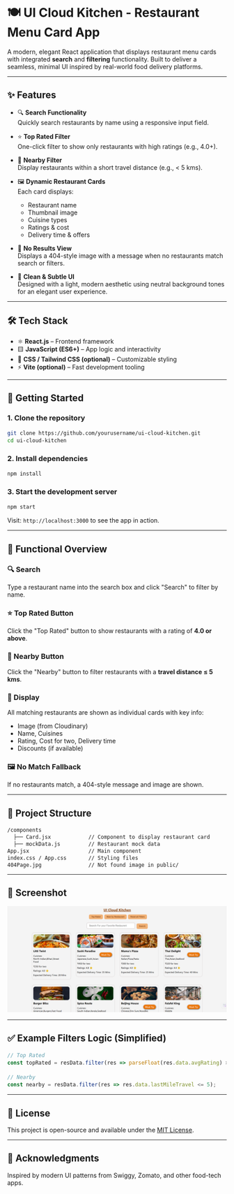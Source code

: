 # 🍽️ UI Cloud Kitchen - Restaurant Menu Card App

A modern, elegant React application that displays restaurant menu cards with integrated **search** and **filtering** functionality. Built to deliver a seamless, minimal UI inspired by real-world food delivery platforms.

---

## ✨ Features

- 🔍 **Search Functionality**  
  Quickly search restaurants by name using a responsive input field.

- ⭐ **Top Rated Filter**  
  One-click filter to show only restaurants with high ratings (e.g., 4.0+).

- 📍 **Nearby Filter**  
  Display restaurants within a short travel distance (e.g., < 5 kms).

- 🖼️ **Dynamic Restaurant Cards**  
  Each card displays:
  - Restaurant name
  - Thumbnail image
  - Cuisine types
  - Ratings & cost
  - Delivery time & offers

- 🚫 **No Results View**  
  Displays a 404-style image with a message when no restaurants match search or filters.

- 🎨 **Clean & Subtle UI**  
  Designed with a light, modern aesthetic using neutral background tones for an elegant user experience.

---

## 🛠️ Tech Stack

- ⚛️ **React.js** – Frontend framework
- 🟨 **JavaScript (ES6+)** – App logic and interactivity
- 🎨 **CSS / Tailwind CSS (optional)** – Customizable styling
- ⚡ **Vite (optional)** – Fast development tooling

---

## 🚀 Getting Started

### 1. Clone the repository

```bash
git clone https://github.com/yourusername/ui-cloud-kitchen.git
cd ui-cloud-kitchen
````

### 2. Install dependencies

```bash
npm install
```

### 3. Start the development server

```bash
npm start
```

Visit: `http://localhost:3000` to see the app in action.

---

## 🧠 Functional Overview

### 🔍 Search

Type a restaurant name into the search box and click "Search" to filter by name.

### ⭐ Top Rated Button

Click the "Top Rated" button to show restaurants with a rating of **4.0 or above**.

### 📍 Nearby Button

Click the "Nearby" button to filter restaurants with a **travel distance ≤ 5 kms**.

### 🧾 Display

All matching restaurants are shown as individual cards with key info:

* Image (from Cloudinary)
* Name, Cuisines
* Rating, Cost for two, Delivery time
* Discounts (if available)

### 🖼️ No Match Fallback

If no restaurants match, a 404-style message and image are shown.

---

## 📁 Project Structure

```
/components
  ├── Card.jsx            // Component to display restaurant card
  ├── mockData.js         // Restaurant mock data
App.jsx                   // Main component
index.css / App.css       // Styling files
404Page.jpg               // Not found image in public/
```

---

## 📸 Screenshot

![Project Image](./menu-Screenshot.png)

---

## ✅ Example Filters Logic (Simplified)

```js
// Top Rated
const topRated = resData.filter(res => parseFloat(res.data.avgRating) >= 4.0);

// Nearby
const nearby = resData.filter(res => res.data.lastMileTravel <= 5);
```

---

## 📄 License

This project is open-source and available under the [MIT License](LICENSE).

---

## 🙌 Acknowledgments

Inspired by modern UI patterns from Swiggy, Zomato, and other food-tech apps.

